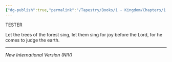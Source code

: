 ```yaml
---
{"dg-publish":true,"permalink":"/Tapestry/Books/1 - Kingdom/Chapters/1 - TEST/","tags":["tool/template"],"dgHomeLink":true,"dgEnableSearch":true}
---
```



TESTER


<div class="transclusion internal-embed is-loaded"><div class="markdown-embed">





Let the trees of the forest sing, let them sing for joy before the Lord, for he comes to judge the earth.

---
*New International Version (NIV)*

</div></div>
